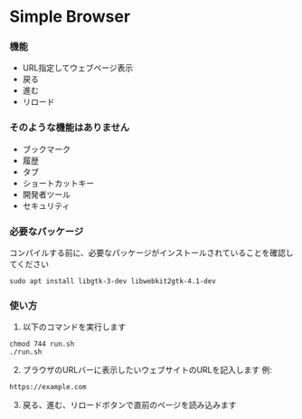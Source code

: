 # Simple Browser

### 機能

- URL指定してウェブページ表示
- 戻る
- 進む
- リロード

### そのような機能はありません

- ブックマーク
- 履歴
- タブ
- ショートカットキー
- 開発者ツール
- セキュリティ

### 必要なパッケージ

コンパイルする前に、必要なパッケージがインストールされていることを確認してください
```
sudo apt install libgtk-3-dev libwebkit2gtk-4.1-dev
```

### 使い方

1. 以下のコマンドを実行します
```
chmod 744 run.sh
./run.sh
```

2. ブラウザのURLバーに表示したいウェブサイトのURLを記入します
例:
```
https://example.com
```

3. 戻る、進む、リロードボタンで直前のページを読み込みます


